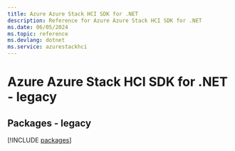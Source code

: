 ```yaml
---
title: Azure Azure Stack HCI SDK for .NET
description: Reference for Azure Azure Stack HCI SDK for .NET
ms.date: 06/05/2024
ms.topic: reference
ms.devlang: dotnet
ms.service: azurestackhci
---
```

# Azure Azure Stack HCI SDK for .NET - legacy
## Packages - legacy
[!INCLUDE [packages](azure-stack-hci-index.md)]